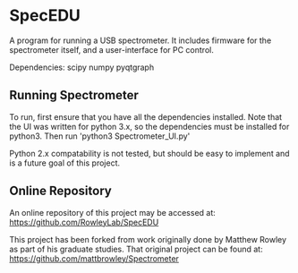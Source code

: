 SpecEDU
=======

A program for running a USB spectrometer. It includes firmware for the 
spectrometer itself, and a user-interface for PC control.

Dependencies:
scipy
numpy
pyqtgraph

Running Spectrometer
--------------------
To run, first ensure that you have all the dependencies installed. Note
that the UI was written for python 3.x, so the dependencies must be
installed for python3.
Then run 'python3 Spectrometer_UI.py'

Python 2.x compatability is not tested, but should be easy to implement
and is a future goal of this project.

Online Repository
-----------------
An online repository of this project may be accessed at:
<https://github.com/RowleyLab/SpecEDU>

This project has been forked from work originally done by Matthew Rowley as part of his graduate studies. That original project can be found at:
<https://github.com/mattbrowley/Spectrometer>

